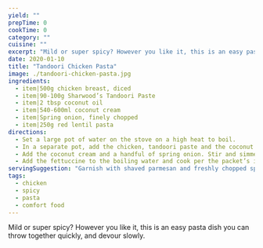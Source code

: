 ```yaml
---
yield: ""
prepTime: 0
cookTime: 0
category: ""
cuisine: ""
excerpt: "Mild or super spicy? However you like it, this is an easy pasta dish you can throw together quickly, and devour slowly."
date: 2020-01-10
title: "Tandoori Chicken Pasta"
image: ./tandoori-chicken-pasta.jpg
ingredients:
  - item|500g chicken breast, diced
  - item|90-100g Sharwood’s Tandoori Paste
  - item|2 tbsp coconut oil
  - item|540-600ml coconut cream
  - item|Spring onion, finely chopped
  - item|250g red lentil pasta
directions:
  - Set a large pot of water on the stove on a high heat to boil.
  - In a separate pot, add the chicken, tandoori paste and the coconut oil and mix thoroughly. Once combined, cook on a medium-to-high heat until the chicken has cooked through.
  - Add the coconut cream and a handful of spring onion. Stir and simmer for 10 minutes.
  - Add the fettuccine to the boiling water and cook per the packet’s instructions. Drain the pasta and combine with the tandoori chicken.
servingSuggestion: "Garnish with shaved parmesan and freshly chopped spring onion and serve with a side of roti bread."
tags:
  - chicken
  - spicy
  - pasta
  - comfort food
---
```


Mild or super spicy? However you like it, this is an easy pasta dish you can throw together quickly, and devour slowly.
